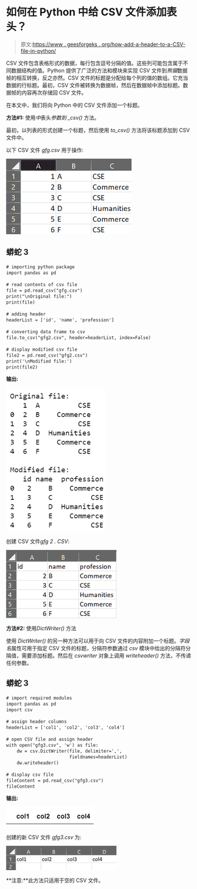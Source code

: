 # 如何在 Python 中给 CSV 文件添加表头？

> 原文:[https://www . geesforgeks . org/how-add-a-header-to-a-CSV-file-in-python/](https://www.geeksforgeeks.org/how-to-add-a-header-to-a-csv-file-in-python/)

CSV 文件包含表格形式的数据，每行包含逗号分隔的值。这些列可能包含属于不同数据结构的值。Python 提供了广泛的方法和模块来实现 CSV 文件到*熊猫*数据帧的相互转换，反之亦然。CSV 文件的标题是分配给每个列的值的数组。它充当数据的行标题。最初，CSV 文件被转换为数据帧，然后在数据帧中添加标题。数据帧的内容再次存储回 CSV 文件。

在本文中，我们将向 Python 中的 CSV 文件添加一个标题。

**方法#1:** 使用*中*表头*参数到 _csv()* 方法。

最初，以列表的形式创建一个标题，然后使用 *to_csv()* 方法将该标题添加到 CSV 文件中。

以下 CSV 文件 *gfg.csv* 用于操作:

![](img/7210386c1996c923a7d201a32d841559.png)

## 蟒蛇 3

```
# importing python package
import pandas as pd

# read contents of csv file
file = pd.read_csv("gfg.csv")
print("\nOriginal file:")
print(file)

# adding header
headerList = ['id', 'name', 'profession']

# converting data frame to csv
file.to_csv("gfg2.csv", header=headerList, index=False)

# display modified csv file
file2 = pd.read_csv("gfg2.csv")
print('\nModified file:')
print(file2)
```

**输出:**

![](img/8b4fe6a14020597fd6d965324dd78a11.png)

创建 CSV 文件*gfg 2 . CSV*:

![](img/7424664ed2bcc058bbec3871fce72fa3.png)

**方法#2:** 使用*DictWriter()* 方法

使用 *DictWriter()* 的另一种方法可以用于向 CSV 文件的内容附加一个标题。*字段名*属性可用于指定 CSV 文件的标题，分隔符参数通过 *csv* 模块中给出的分隔符分隔值，需要添加标题。然后在 *csvwriter* 对象上调用 *writeheader()* 方法，不传递任何参数。

## 蟒蛇 3

```
# import required modules
import pandas as pd
import csv

# assign header columns
headerList = ['col1', 'col2', 'col3', 'col4']

# open CSV file and assign header
with open("gfg3.csv", 'w') as file:
    dw = csv.DictWriter(file, delimiter=',', 
                        fieldnames=headerList)
    dw.writeheader()

# display csv file
fileContent = pd.read_csv("gfg3.csv")
fileContent
```

**输出:**

![](img/fe4e0379e2f8c7db7e3e1abfe53d0032.png)

创建的新 CSV 文件 *gfg3.csv* 为:

![](img/63cd2407e7c45c3fa95e7b95bf4d0a03.png)

**注意:**此方法只适用于空的 CSV 文件。
